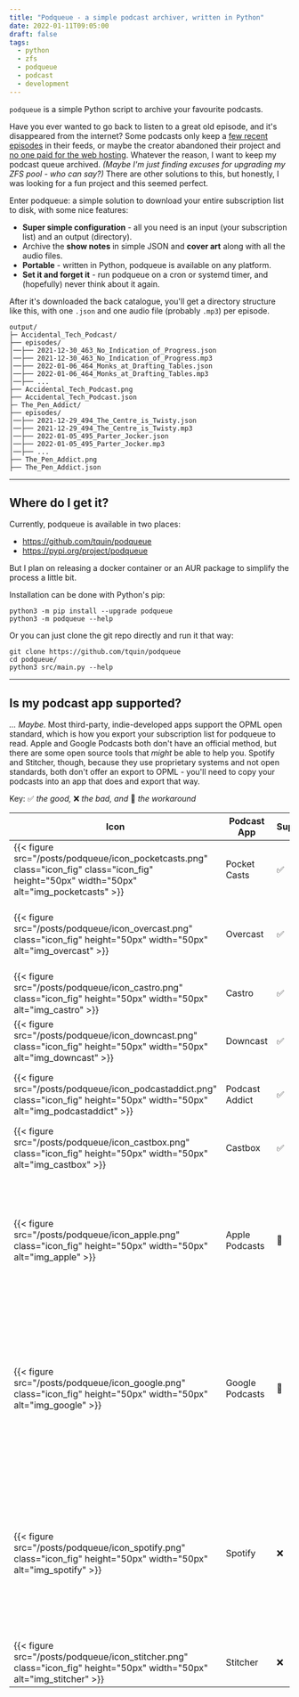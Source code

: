 ```yaml
---
title: "Podqueue - a simple podcast archiver, written in Python"
date: 2022-01-11T09:05:00
draft: false
tags:
  - python
  - zfs
  - podqueue
  - podcast
  - development
---
```


`podqueue` is a simple Python script to archive your favourite podcasts.

<!--more-->

Have you ever wanted to go back to listen to a great old episode, and it's disappeared from the internet? Some podcasts only keep a [few recent episodes][link_amt] in their feeds, or maybe the creator abandoned their project and [no one paid for the web hosting][link_abstract]. Whatever the reason, I want to keep my podcast queue archived. _(Maybe I'm just finding excuses for upgrading my ZFS pool - who can say?)_ There are other solutions to this, but honestly, I was looking for a fun project and this seemed perfect.

Enter podqueue: a simple solution to download your entire subscription list to disk, with some nice features:

* **Super simple configuration** - all you need is an input (your subscription list) and an output (directory).
* Archive the **show notes** in simple JSON and **cover art** along with all the audio files.
* **Portable** - written in Python, podqueue is available on any platform.
* **Set it and forget it** - run podqueue on a cron or systemd timer, and (hopefully) never think about it again.

After it's downloaded the back catalogue, you'll get a directory structure like this, with one `.json` and one audio file (probably `.mp3`) per episode.

```
output/
├─ Accidental_Tech_Podcast/
├── episodes/
│──├── 2021-12-30_463_No_Indication_of_Progress.json
│──├── 2021-12-30_463_No_Indication_of_Progress.mp3
│──├── 2022-01-06_464_Monks_at_Drafting_Tables.json
│──├── 2022-01-06_464_Monks_at_Drafting_Tables.mp3
│──├── ...
├── Accidental_Tech_Podcast.png
├── Accidental_Tech_Podcast.json
├─ The_Pen_Addict/
├── episodes/
│──├── 2021-12-29_494_The_Centre_is_Twisty.json
│──├── 2021-12-29_494_The_Centre_is_Twisty.mp3
│──├── 2022-01-05_495_Parter_Jocker.json
│──├── 2022-01-05_495_Parter_Jocker.mp3
│──├── ...
├── The_Pen_Addict.png
├── The_Pen_Addict.json

```

---

## Where do I get it?

Currently, podqueue is available in two places:

* https://github.com/tquin/podqueue
* https://pypi.org/project/podqueue

But I plan on releasing a docker container or an AUR package to simplify the process a little bit.

Installation can be done with Python's pip:

```
python3 -m pip install --upgrade podqueue
python3 -m podqueue --help
```

Or you can just clone the git repo directly and run it that way:

```
git clone https://github.com/tquin/podqueue
cd podqueue/
python3 src/main.py --help
```

---

## Is my podcast app supported?

_... Maybe._ Most third-party, indie-developed apps support the OPML open standard, which is how you export your subscription list for podqueue to read. Apple and Google Podcasts both don't have an official method, but there are some open source tools that _might_ be able to help you. Spotify and Stitcher, though, because they use proprietary systems and not open standards, both don't offer an export to OPML - you'll need to copy your podcasts into an app that does and export that way.

Key: ✅ _the good,_ ❌ _the bad, and_ 🔨 _the workaround_

<!--
{{< figure src="/posts/podqueue/icon_pocketcasts.png" class="icon_fig" class="icon_fig" height="50px" width="50px" alt="img_pocketcasts" >}}
-->

|Icon|Podcast App|Supported|OPML Export Options|
|---|---|---|---|
|{{< figure src="/posts/podqueue/icon_pocketcasts.png" class="icon_fig" class="icon_fig" height="50px" width="50px" alt="img_pocketcasts" >}}|Pocket Casts|✅|[OPML export](https://support.pocketcasts.com/article/exporting-an-opml/)|
|{{< figure src="/posts/podqueue/icon_overcast.png" class="icon_fig" height="50px" width="50px"  alt="img_overcast" >}}|Overcast|✅|Option available in the app's Settings page, or [here on the web.](https://overcast.fm/account/export_opml)|
|{{< figure src="/posts/podqueue/icon_castro.png" class="icon_fig" height="50px" width="50px"  alt="img_castro" >}}|Castro|✅|[Export Subscriptions](https://castro.fm/support/export-subscriptions)|
|{{< figure src="/posts/podqueue/icon_downcast.png" class="icon_fig" height="50px" width="50px"  alt="img_downcast" >}}|Downcast|✅|[Exporting Podcast Subscriptions](https://support.downcast.fm/article/vYyHP2SOOc-exporting-podcast-subscriptions)|
|{{< figure src="/posts/podqueue/icon_podcastaddict.png" class="icon_fig" height="50px" width="50px"  alt="img_podcastaddict" >}}|Podcast Addict|✅|[How can I backup and restore my subscription & data?](https://podcastaddict.com/faq/20)|
|{{< figure src="/posts/podqueue/icon_castbox.png" class="icon_fig" height="50px" width="50px"  alt="img_castbox" >}}|Castbox|✅|[OPML Export](https://helpcenter.castbox.fm/portal/en/kb/articles/settings-on-the-personal-tab-android#OPML_Export)| 
|{{< figure src="/posts/podqueue/icon_apple.png" class="icon_fig" height="50px" width="50px"  alt="img_apple" >}}|Apple Podcasts|🔨|Not available in iOS app or macOS since Catalina. However, if you sync your podcasts to your Mac, there is an [open-source workaround.](https://liujiacai.net/podcasts-opml-exporter/)|
|{{< figure src="/posts/podqueue/icon_google.png" class="icon_fig" height="50px" width="50px"  alt="img_google" >}}|Google Podcasts|🔨|Officially unavailable. There is a [Gist by @telmen](https://gist.github.com/telmen/4d67cba98ba7181424a681c1cbfc5f34) (I tested, seems to work) that can be run in your browser's Devtools if you're feeling lucky.|
|{{< figure src="/posts/podqueue/icon_spotify.png" class="icon_fig" height="50px" width="50px"  alt="img_spotify" >}}|Spotify|❌|Not available, since Spotify doesn't use open Podcast standards. Community suggestion is ['now reaching the internal teams at Spotify'](https://community.spotify.com/t5/Live-Ideas/Podcasts-Import-for-Podcasts-OPML/idi-p/4423445), as of six months ago.|
|{{< figure src="/posts/podqueue/icon_stitcher.png" class="icon_fig" height="50px" width="50px"  alt="img_stitcher" >}}|Stitcher|❌|Not available.|


[link_amt]: https://answermethispodcast.com/
[link_abstract]: https://www.instagram.com/abstractnonsenseftp/
